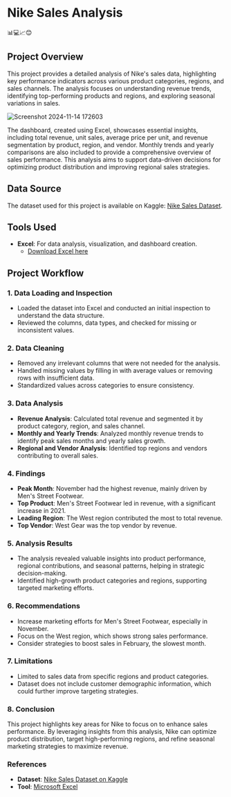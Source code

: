 # Nike Sales Analysis

📊💻📈😊

## Project Overview
This project provides a detailed analysis of Nike's sales data, highlighting key performance indicators across various product categories, regions, and sales channels. The analysis focuses on understanding revenue trends, identifying top-performing products and regions, and exploring seasonal variations in sales.

![Screenshot 2024-11-14 172603](https://github.com/user-attachments/assets/755e2788-ec88-441d-b67b-c3b15bd31e3d)


The dashboard, created using Excel, showcases essential insights, including total revenue, unit sales, average price per unit, and revenue segmentation by product, region, and vendor. Monthly trends and yearly comparisons are also included to provide a comprehensive overview of sales performance. This analysis aims to support data-driven decisions for optimizing product distribution and improving regional sales strategies.

## Data Source
The dataset used for this project is available on Kaggle: [Nike Sales Dataset](https://www.kaggle.com/datasets/pavankota2020/nike-sales-dataset).

## Tools Used
- **Excel**: For data analysis, visualization, and dashboard creation.
  - [Download Excel here](https://microsoft.com)

## Project Workflow

### 1. Data Loading and Inspection
   - Loaded the dataset into Excel and conducted an initial inspection to understand the data structure.
   - Reviewed the columns, data types, and checked for missing or inconsistent values.

### 2. Data Cleaning
   - Removed any irrelevant columns that were not needed for the analysis.
   - Handled missing values by filling in with average values or removing rows with insufficient data.
   - Standardized values across categories to ensure consistency.

### 3. Data Analysis
   - **Revenue Analysis**: Calculated total revenue and segmented it by product category, region, and sales channel.
   - **Monthly and Yearly Trends**: Analyzed monthly revenue trends to identify peak sales months and yearly sales growth.
   - **Regional and Vendor Analysis**: Identified top regions and vendors contributing to overall sales.

### 4. Findings
   - **Peak Month**: November had the highest revenue, mainly driven by Men's Street Footwear.
   - **Top Product**: Men's Street Footwear led in revenue, with a significant increase in 2021.
   - **Leading Region**: The West region contributed the most to total revenue.
   - **Top Vendor**: West Gear was the top vendor by revenue.

### 5. Analysis Results
   - The analysis revealed valuable insights into product performance, regional contributions, and seasonal patterns, helping in strategic decision-making.
   - Identified high-growth product categories and regions, supporting targeted marketing efforts.

### 6. Recommendations
   - Increase marketing efforts for Men's Street Footwear, especially in November.
   - Focus on the West region, which shows strong sales performance.
   - Consider strategies to boost sales in February, the slowest month.

### 7. Limitations
   - Limited to sales data from specific regions and product categories.
   - Dataset does not include customer demographic information, which could further improve targeting strategies.

### 8. Conclusion
This project highlights key areas for Nike to focus on to enhance sales performance. By leveraging insights from this analysis, Nike can optimize product distribution, target high-performing regions, and refine seasonal marketing strategies to maximize revenue.

### References
- **Dataset**: [Nike Sales Dataset on Kaggle](https://www.kaggle.com/datasets/pavankota2020/nike-sales-dataset)
- **Tool**: [Microsoft Excel](https://microsoft.com)
